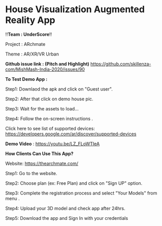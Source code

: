 # House Visualization Augmented Reality App

!!**Team : UnderScore**!!

Project : ARchmate

Theme : AR/XR/VR Urban

**Github issue link : (Pitch and Highlight)** https://github.com/skillenza-com/MishMash-India-2020/issues/90

**To Test Demo App :**

Step1: Downlaod the apk and click on "Guest user".

Step2: After that click on demo house pic.

Step3: Wait for the assets to load...

Step4: Follow the on-screen instructions .


Click here to see list of supported devices: https://developers.google.com/ar/discover/supported-devices



**Demo Video** : https://youtu.be/LZ_FLoWTIeA


**How Clients Can Use This App?**

Website: https://thearchmate.com/

Step1: Go to the website.

Step2: Choose plan (ex: Free Plan) and click on "Sign UP" option.

Step3: Complete the registration process and select "Your Models" from menu .

Step4: Upload your 3D model and check app after 24hrs.

Step5: Download the app and Sign In with your credentials






